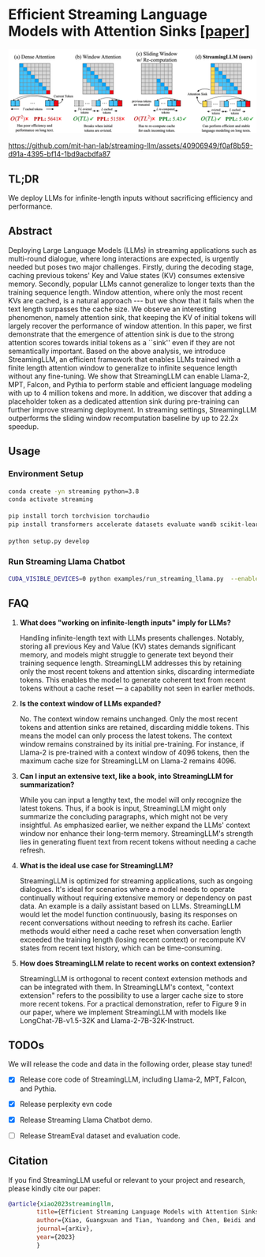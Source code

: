 # Efficient Streaming Language Models with Attention Sinks [[paper](http://arxiv.org/abs/2309.17453)]

![schemes](figures/schemes.png)


https://github.com/mit-han-lab/streaming-llm/assets/40906949/f0af8b59-d91a-4395-bf14-1bd9acbdfa87


## TL;DR
We deploy LLMs for infinite-length inputs without sacrificing efficiency and performance.

## Abstract
Deploying Large Language Models (LLMs) in streaming applications such as multi-round dialogue, where long interactions are expected, is urgently needed but poses two major challenges. Firstly, during the decoding stage, caching previous tokens' Key and Value states (KV) consumes extensive memory. Secondly, popular LLMs cannot generalize to longer texts than the training sequence length. Window attention, where only the most recent KVs are cached, is a natural approach --- but we show that it fails when the text length surpasses the cache size. We observe an interesting phenomenon, namely attention sink, that keeping the KV of initial tokens will largely recover the performance of window attention. In this paper, we first demonstrate that the emergence of attention sink is due to the strong attention scores towards initial tokens as a ``sink'' even if they are not semantically important. Based on the above analysis, we introduce StreamingLLM, an efficient framework that enables LLMs trained with a finite length attention window to generalize to infinite sequence length without any fine-tuning. We show that StreamingLLM can enable Llama-2, MPT, Falcon, and Pythia to perform stable and efficient language modeling with up to 4 million tokens and more. In addition, we discover that adding a placeholder token as a dedicated attention sink during pre-training can further improve streaming deployment. In streaming settings, StreamingLLM outperforms the sliding window recomputation baseline by up to 22.2x speedup.

## Usage

### Environment Setup

```bash
conda create -yn streaming python=3.8
conda activate streaming

pip install torch torchvision torchaudio
pip install transformers accelerate datasets evaluate wandb scikit-learn scipy sentencepiece

python setup.py develop
```

### Run Streaming Llama Chatbot

```bash
CUDA_VISIBLE_DEVICES=0 python examples/run_streaming_llama.py  --enable_streaming
```

## FAQ

1. **What does "working on infinite-length inputs" imply for LLMs?**
   
    Handling infinite-length text with LLMs presents challenges. Notably, storing all previous Key and Value (KV) states demands significant memory, and models might struggle to generate text beyond their training sequence length. StreamingLLM addresses this by retaining only the most recent tokens and attention sinks, discarding intermediate tokens. This enables the model to generate coherent text from recent tokens without a cache reset — a capability not seen in earlier methods.

2. **Is the context window of LLMs expanded?**

    No. The context window remains unchanged. Only the most recent tokens and attention sinks are retained, discarding middle tokens. This means the model can only process the latest tokens. The context window remains constrained by its initial pre-training. For instance, if Llama-2 is pre-trained with a context window of 4096 tokens, then the maximum cache size for StreamingLLM on Llama-2 remains 4096.

3. **Can I input an extensive text, like a book, into StreamingLLM for summarization?**

    While you can input a lengthy text, the model will only recognize the latest tokens. Thus, if a book is input, StreamingLLM might only summarize the concluding paragraphs, which might not be very insightful. As emphasized earlier, we neither expand the LLMs' context window nor enhance their long-term memory. StreamingLLM's strength lies in generating fluent text from recent tokens without needing a cache refresh.

4. **What is the ideal use case for StreamingLLM?**

    StreamingLLM is optimized for streaming applications, such as ongoing dialogues. It's ideal for scenarios where a model needs to operate continually without requiring extensive memory or dependency on past data. An example is a daily assistant based on LLMs. StreamingLLM would let the model function continuously, basing its responses on recent conversations without needing to refresh its cache. Earlier methods would either need a cache reset when conversation length exceeded the training length (losing recent context) or recompute KV states from recent text history, which can be time-consuming.

5. **How does StreamingLLM relate to recent works on context extension?**

    StreamingLLM is orthogonal to recent context extension methods and can be integrated with them. In StreamingLLM's context, "context extension" refers to the possibility to use a larger cache size to store more recent tokens. For a practical demonstration, refer to Figure 9 in our paper, where we implement StreamingLLM with models like LongChat-7B-v1.5-32K and Llama-2-7B-32K-Instruct.

## TODOs
We will release the code and data in the following order, please stay tuned!

- [x] Release core code of StreamingLLM, including Llama-2, MPT, Falcon, and Pythia.
- [x] Release perplexity evn code
- [x] Release Streaming Llama Chatbot demo.
- [ ] Release StreamEval dataset and evaluation code.


## Citation

If you find StreamingLLM useful or relevant to your project and research, please kindly cite our paper:

```bibtex
@article{xiao2023streamingllm,
        title={Efficient Streaming Language Models with Attention Sinks},
        author={Xiao, Guangxuan and Tian, Yuandong and Chen, Beidi and Han, Song and Lewis, Mike},
        journal={arXiv},
        year={2023}
        }
```
